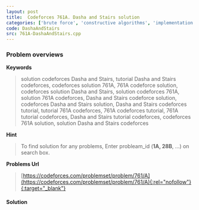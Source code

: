 ```yaml
---
layout: post
title:  Codeforces 761A. Dasha and Stairs solution
categories: ['brute force', 'constructive algorithms', 'implementation', 'math']
code: DashaAndStairs
src: 761A-DashaAndStairs.cpp
---
```

### **Problem overviews**

**Keywords**
> solution codeforces Dasha and Stairs, tutorial Dasha and Stairs codeforces, codeforces solution 761A, 761A codeforce solution, codeforces solution Dasha and Stairs, solution codeforces 761A, solution 761A codeforces, Dasha and Stairs codeforce solution, codeforces Dasha and Stairs solution, Dasha and Stairs codeforces tutorial, tutorial 761A codeforces, 761A codeforces tutorial, 761A tutorial codeforces, Dasha and Stairs tutorial codeforces, codeforces 761A solution, solution Dasha and Stairs codeforces

**Hint**
> To find solution for any problems, Enter probleam_id (**1A, 28B**, ...) on search box. 

**Problems Url**
> [https://codeforces.com/problemset/problem/761/A](https://codeforces.com/problemset/problem/761/A){:rel="nofollow"}{:target="_blank"}

#### **Solution**



